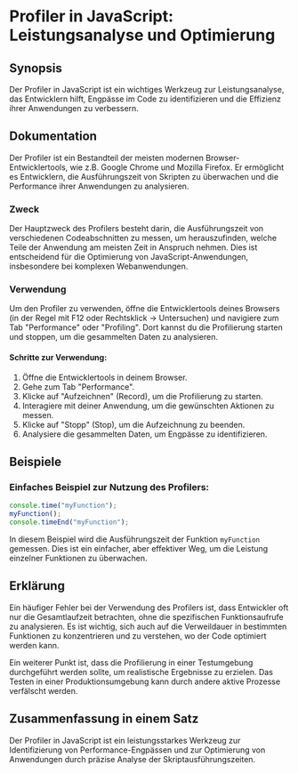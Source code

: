 <!--
Meta Description: # Profiler in JavaScript: Leistungsanalyse und Optimierung ## Synopsis Der Profiler in JavaScript ist ein wichtiges Werkzeug zur Leistungsanalyse, das...
Meta Keywords: die, der, und, ist, ein
-->

# Profiler in JavaScript: Leistungsanalyse und Optimierung

## Synopsis
Der Profiler in JavaScript ist ein wichtiges Werkzeug zur Leistungsanalyse, das Entwicklern hilft, Engpässe im Code zu identifizieren und die Effizienz ihrer Anwendungen zu verbessern.

## Dokumentation
Der Profiler ist ein Bestandteil der meisten modernen Browser-Entwicklertools, wie z.B. Google Chrome und Mozilla Firefox. Er ermöglicht es Entwicklern, die Ausführungszeit von Skripten zu überwachen und die Performance ihrer Anwendungen zu analysieren. 

### Zweck
Der Hauptzweck des Profilers besteht darin, die Ausführungszeit von verschiedenen Codeabschnitten zu messen, um herauszufinden, welche Teile der Anwendung am meisten Zeit in Anspruch nehmen. Dies ist entscheidend für die Optimierung von JavaScript-Anwendungen, insbesondere bei komplexen Webanwendungen.

### Verwendung
Um den Profiler zu verwenden, öffne die Entwicklertools deines Browsers (in der Regel mit F12 oder Rechtsklick -> Untersuchen) und navigiere zum Tab "Performance" oder "Profiling". Dort kannst du die Profilierung starten und stoppen, um die gesammelten Daten zu analysieren.

#### Schritte zur Verwendung:
1. Öffne die Entwicklertools in deinem Browser.
2. Gehe zum Tab "Performance".
3. Klicke auf "Aufzeichnen" (Record), um die Profilierung zu starten.
4. Interagiere mit deiner Anwendung, um die gewünschten Aktionen zu messen.
5. Klicke auf "Stopp" (Stop), um die Aufzeichnung zu beenden.
6. Analysiere die gesammelten Daten, um Engpässe zu identifizieren.

## Beispiele
### Einfaches Beispiel zur Nutzung des Profilers:
```javascript
console.time("myFunction");
myFunction();
console.timeEnd("myFunction");
```
In diesem Beispiel wird die Ausführungszeit der Funktion `myFunction` gemessen. Dies ist ein einfacher, aber effektiver Weg, um die Leistung einzelner Funktionen zu überwachen.

## Erklärung
Ein häufiger Fehler bei der Verwendung des Profilers ist, dass Entwickler oft nur die Gesamtlaufzeit betrachten, ohne die spezifischen Funktionsaufrufe zu analysieren. Es ist wichtig, sich auch auf die Verweildauer in bestimmten Funktionen zu konzentrieren und zu verstehen, wo der Code optimiert werden kann. 

Ein weiterer Punkt ist, dass die Profilierung in einer Testumgebung durchgeführt werden sollte, um realistische Ergebnisse zu erzielen. Das Testen in einer Produktionsumgebung kann durch andere aktive Prozesse verfälscht werden.

## Zusammenfassung in einem Satz
Der Profiler in JavaScript ist ein leistungsstarkes Werkzeug zur Identifizierung von Performance-Engpässen und zur Optimierung von Anwendungen durch präzise Analyse der Skriptausführungszeiten.